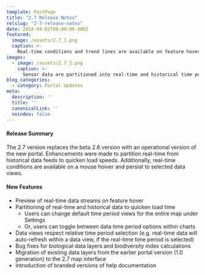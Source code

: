 ```yaml
---
template: PostPage
title: "2.7 Release Notes"
relslug: "2-7-release-notes"
date: 2018-04-02T00:00:00.000Z
featured:
  image: /assets/2.7_1.png
  caption: >-
    Real-time conditions and trend lines are available on feature hover.
images:
  - image: /assets/2.7_2.png
    caption: >-
      Sensor data are partitioned into real-time and historical time periods. Users can change the default time period view under map Settings. Or, by toggling between real-time and historical conditions within the chart view.
blog_categories:
  - category: Portal Updates
meta:
  description: ''
  title: ''
  canonicalLink: ''
  noindex: false
---
```

#### Release Summary

The 2.7 version replaces the beta 2.6 version with an operational version of the new portal. Enhancements were made to partition real-time from historical data feeds to quicken load speeds. Additionally, real-time conditions are available on a mouse hoiver and persist to selected data views.


#### New Features

*  Preview of real-time data streams on feature hover
*  Partitioning of real-time and historical data to quicken load time
    *  Users can change default time period views for the entire map under Settings
    *  Or, users can toggle between data time period options within charts
*  Data views respect relative time period selection (e.g. real-time data will auto-refresh within a data view, if the real-time time period is selected)
*  Bug fixes for biological data layers and biodiversity index calculations
*  Migration of existing data layers from the earlier portal version (1.0 generation) to the 2.7 map interface
*  Introduction of branded versions of help documentation
